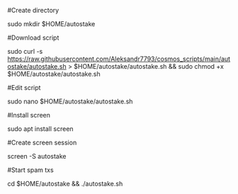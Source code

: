 #Create directory

sudo mkdir $HOME/autostake

#Download script

sudo curl -s https://raw.githubusercontent.com/Aleksandr7793/cosmos_scripts/main/autostake/autostake.sh > $HOME/autostake/autostake.sh && sudo chmod +x $HOME/autostake/autostake.sh

#Edit script

sudo nano $HOME/autostake/autostake.sh

#Install screen

sudo apt install screen

#Create screen session

screen -S autostake

#Start spam txs

cd $HOME/autostake && ./autostake.sh
